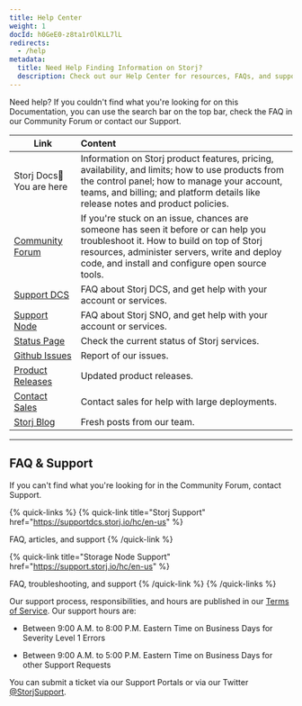 ```yaml
---
title: Help Center
weight: 1
docId: h0GeE0-z8ta1rOlKLL7lL
redirects:
  - /help
metadata:
  title: Need Help Finding Information on Storj?
  description: Check out our Help Center for resources, FAQs, and support options.
---
```


Need help? If you couldn't find what you're looking for on this Documentation, you can use the search bar on the top bar, check the FAQ in our Community Forum or contact our Support.&#x20;

| Link                                                        | Content                                                                                                                                                                                                                              |
| ----------------------------------------------------------- | :----------------------------------------------------------------------------------------------------------------------------------------------------------------------------------------------------------------------------------- |
| Storj Docs📍You are here                                    | Information on Storj product features, pricing, availability, and limits; how to use products from the control panel; how to manage your account, teams, and billing; and platform details like release notes and product policies.  |
| [Community Forum](https://forum.storj.io/)                  | If you're stuck on an issue, chances are someone has seen it before or can help you troubleshoot it. How to build on top of Storj resources, administer servers, write and deploy code, and install and configure open source tools. |
| [Support DCS](https://supportdcs.storj.io/hc/en-us)         | FAQ about Storj DCS, and get help with your account or services.                                                                                                                                                                     |
| [Support Node](https://support.storj.io/hc/en-us)&#x20;     | FAQ about Storj SNO, and get help with your account or services.                                                                                                                                                                     |
| [Status Page](https://status.storj.io/)                     | Check the current status of Storj services.                                                                                                                                                                                          |
| [Github Issues](https://github.com/storj/storj/issues)      | Report of our issues.                                                                                                                                                                                                                |
| [Product Releases](https://github.com/storj/storj/releases) | Updated product releases.                                                                                                                                                                                                            |
| [Contact Sales](https://www.storj.io/contact-sales)         | Contact sales for help with large deployments.                                                                                                                                                                                       |
| [Storj Blog](https://www.storj.io/blog)                     | Fresh posts from our team.                                                                                                                                                                                                           |

---

## FAQ & Support

If you can't find what you're looking for in the Community Forum, contact Support.

{% quick-links %}
{% quick-link title="Storj Support" href="https://supportdcs.storj.io/hc/en-us"  %}

FAQ, articles, and support
{% /quick-link %}

{% quick-link title="Storage Node Support" href="https://support.storj.io/hc/en-us" %}

FAQ, troubleshooting, and support
{% /quick-link %}
{% /quick-links %}

&#x20;
Our support process, responsibilities, and hours are published in our [Terms of Service](https://www.storj.io/terms-of-service). Our support hours are:

- Between 9:00 A.M. to 8:00 P.M. Eastern Time on Business Days for Severity Level 1 Errors

- Between 9:00 A.M. to 5:00 P.M. Eastern Time on Business Days for other Support Requests

You can submit a ticket via our Support Portals or via our Twitter [@StorjSupport](https://twitter.com/storjsupport). &#x20;
